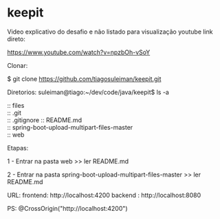 # keepit

Video explicativo do desafio e não listado para visualização youtube
link direto:

   https://www.youtube.com/watch?v=npzbOh-vSoY

Clonar:
    
   $ git clone https://github.com/tiagosuleiman/keepit.git
   
Diretorios:
suleiman@tiago:~/dev/code/java/keepit$ ls -a
   
   :: files  
   :: .git  
   :: .gitignore
   :: README.md  
   :: spring-boot-upload-multipart-files-master  
   :: web

Etapas: 

   1 - Entrar na pasta web
      >> ler README.md

   2 - Entrar na pasta spring-boot-upload-multipart-files-master
      >> ler README.md

URL:
    frontend: http://localhost:4200
    backend : http://localhost:8080

PS: 
   @CrossOrigin("http://localhost:4200")
